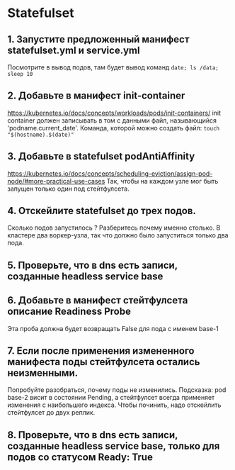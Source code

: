 # Statefulset

## 1. Запустите предложенный манифест statefulset.yml и service.yml

Посмотрите в вывод подов, там будет вывод команд `date; ls /data; sleep 10`

## 2. Добавьте в манифест init-container

https://kubernetes.io/docs/concepts/workloads/pods/init-containers/
init container должен записывать в том с данными файл, называющийся 'podname.current_date'.
Команда, которой можно создать файл: `touch "$(hostname).$(date)"`

## 3. Добавьте в statefulset podAntiAffinity

https://kubernetes.io/docs/concepts/scheduling-eviction/assign-pod-node/#more-practical-use-cases
Так, чтобы на каждом узле мог быть запущен только один под стейтфулсета.

## 4. Отскейлите statefulset до трех подов.

Сколько подов запустилось ? Разберитесь почему именно столько.
В кластере два воркер-узла, так что должно было запуститься только два пода.

## 5. Проверьте, что в dns есть записи, созданные headless service base

## 6. Добавьте в манифест стейтфулсета описание Readiness Probe

Эта проба должна будет возвращать False для пода с именем base-1

## 7. Если после применения измененного манифеста поды стейтфулсета остались неизменными.

Попробуйте разобраться, почему поды не изменились.
Подсказка: pod base-2 висит в состоянии Pending, а стейтфулсет всегда применяет изменения с наибольшего индекса.
Чтобы починить, надо отскейлить стейтфулсет до двух реплик.

## 8. Проверьте, что в dns есть записи, созданные headless service base, только для подов со статусом Ready: True
